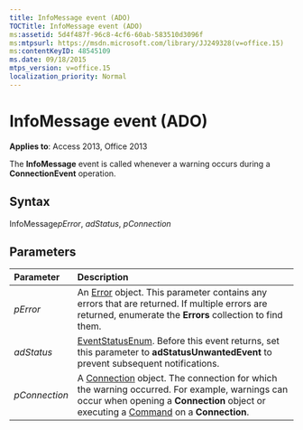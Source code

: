 ```yaml
---
title: InfoMessage event (ADO)
TOCTitle: InfoMessage event (ADO)
ms:assetid: 5d4f487f-96c8-4cf6-60ab-583510d3096f
ms:mtpsurl: https://msdn.microsoft.com/library/JJ249328(v=office.15)
ms:contentKeyID: 48545109
ms.date: 09/18/2015
mtps_version: v=office.15
localization_priority: Normal
---
```


# InfoMessage event (ADO)

**Applies to**: Access 2013, Office 2013

The **InfoMessage** event is called whenever a warning occurs during a **ConnectionEvent** operation.

## Syntax

InfoMessage*pError*, *adStatus*, *pConnection*

## Parameters

|Parameter|Description|
|:--------|:----------|
|*pError* |An [Error](error-object-ado.md) object. This parameter contains any errors that are returned. If multiple errors are returned, enumerate the **Errors** collection to find them.|
|*adStatus* |[EventStatusEnum](eventstatusenum.md). Before this event returns, set this parameter to **adStatusUnwantedEvent** to prevent subsequent notifications.|
|*pConnection* |A [Connection](connection-object-ado.md) object. The connection for which the warning occurred. For example, warnings can occur when opening a **Connection** object or executing a [Command](command-object-ado.md) on a **Connection**.|


